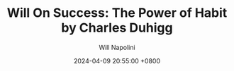 ---
title: "Will On Success: The Power of Habit by Charles Duhigg"
author: Will Napolini
date: 2024-04-09 20:55:00 +0800
categories: [Mindset, Book-summaries]
tags:
  [
    the-power-of-habit,
    charles-duhigg,
    habit-formation,
    habits-that-change-lives,
    personal-development,
    self-improvement,
    habit-breaking,
    keystone-habits,
    habit-change,
    willpower,
    motivation,
    goal-achievement,
    routine,
    productivity,
    change-management,
    behavioral-change,
    success-habits,
    habit-replacement,
    decision-making,
    self-control,
    life-skills,
    habit-coaching,
    cue-routine-reward,
    habit-formation-book,
    effective-habits,
    habit-mastery,
    personal-transformation,
    habit-strategies,
    habit-stacking,
    habit-training,
    habit-loop,
    behavioral-psychology,
    habit-formation-book,
    change-your-habits-change-your-life,
    habit-development,
    habit-maintenance
  ]
image: https://pbs.twimg.com/media/GO2FIQnWYAEdYrv?format=jpg&name=large
alt: "Will On Success: The Power of Habit by Charles Duhigg"
fallback:
  -
  # Replace with the URL of your backup image
  -
  # Replace with the URL of your backup image
---